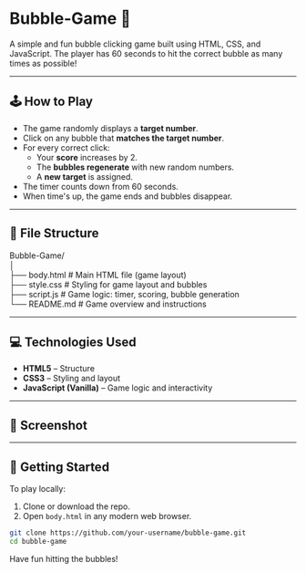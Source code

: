 # Bubble-Game 🫧

A simple and fun bubble clicking game built using HTML, CSS, and JavaScript. The player has 60 seconds to hit the correct bubble as many times as possible!

---

## 🕹️ How to Play

- The game randomly displays a **target number**.
- Click on any bubble that **matches the target number**.
- For every correct click:
  - Your **score** increases by 2.
  - The **bubbles regenerate** with new random numbers.
  - A **new target** is assigned.
- The timer counts down from 60 seconds.
- When time's up, the game ends and bubbles disappear.

---

## 📂 File Structure

Bubble-Game/<br>
│<br>
├── body.html # Main HTML file (game layout)<br>
├── style.css # Styling for game layout and bubbles<br>
├── script.js # Game logic: timer, scoring, bubble generation<br>
└── README.md # Game overview and instructions<br>

---

## 💻 Technologies Used

- **HTML5** – Structure
- **CSS3** – Styling and layout
- **JavaScript (Vanilla)** – Game logic and interactivity

---

## 📸 Screenshot



---

## 🚀 Getting Started

To play locally:

1. Clone or download the repo.
2. Open `body.html` in any modern web browser.

```bash
git clone https://github.com/your-username/bubble-game.git
cd bubble-game
```
Have fun hitting the bubbles!
